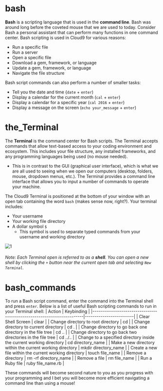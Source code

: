 # bash
**Bash** is a scripting language that is used in the **command line**. Bash was around long before the coveted mouse that we are used to today. Consider Bash a personal assistant that can perform many functions in one command center. Bash scripting is used in Cloud9 for various reasons:
- Run a specific file
- Run a server
- Open a specific file
- Download a gem, framework, or language
- Update a gem, framework, or language 
- Navigate the file structure

Bash script commands can also perform a number of smaller tasks:
- Tell you the date and time {`date` + `enter`)
- Display a calendar for the current month (`cal` + `enter`)
- Display a calendar for a specific year (`cal 2016` + `enter`)
- Display a message on the screen (`echo your_message` + `enter`)

# the_Terminal
The **Terminal** is the command center for Bash scripts. The Terminal accepts commands that allow text-based access to your coding environment and ecosystem. This includes your file structure, any installed frameworks, and any programming languages being used (no mouse needed). 
- This is in contrast to the GUI (graphical user interface), which is what we are all used to seeing when we open our computers (desktop, folders, mouse, dropdown menus, etc.). The Terminal provides a command line interface that allows you to input a number of commands to operate your machine.  

The Cloud9 Terminal is positioned at the bottom of your window with an open tab containing the word `bash` (makes sense now, right?). Your terminal includes:
- Your username
- Your working file directory
- A dollar symbol `$`
  - This symbol is used to separate typed commands from your username and working directory  
 
![1](http://i.imgur.com/hGcgtLy.png)

###### Note: Each Terminal open is referred to as a **shell**. You can open a new shell by clicking the `+` button near the current open tab and selecting `New Terminal`.   


# bash_commands
To run a Bash script command, enter the command into the Terminal shell and press `enter`. Below is a list of useful Bash scripting commands to run in your Terminal shell: 
| Action                                                                  | Keybinding              |
|-------------------------------------------------------------------------|-------------------------| 
| Clear Shell Screen                                                      | clear                   |
| Change directory to root directory                                      | cd                      |
| Change directory to current directory                                   | cd .                    |
| Change directory to go back one directory in the file tree              | cd ..                   |
| Change directory to go back two directories in the file tree            | cd ../..                |
| Change to a specified directory inside the current working directory    | cd directory_name       |
| Make a new directory within the current working directory               | mkdir directory_name    |
| Create a new file within the current working directory                  | touch file_name         |
| Remove a directory                                                      | rm -rf directory_name   |
| Remove a file                                                           | rm file_name            |
| Run a Ruby file                                                         | ruby file_name.rb       |

These commands will become second nature to you as you progress with your programming and I bet you will become more efficient navigating a command line than using a mouse!

